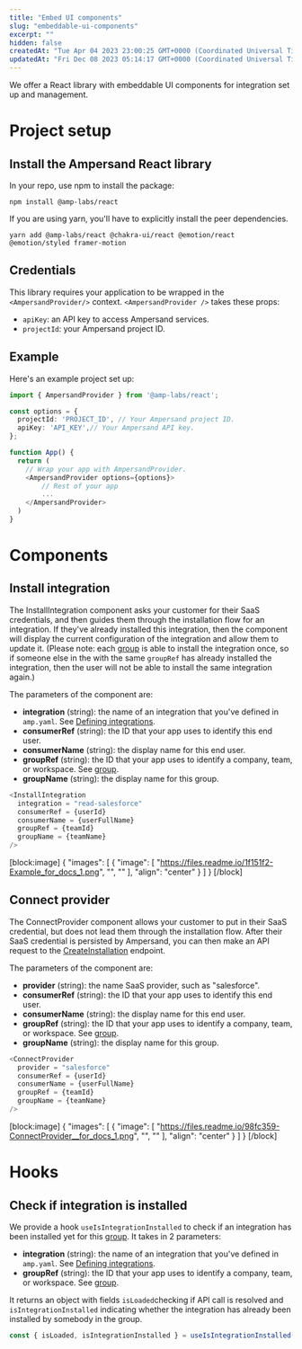 ```yaml
---
title: "Embed UI components"
slug: "embeddable-ui-components"
excerpt: ""
hidden: false
createdAt: "Tue Apr 04 2023 23:00:25 GMT+0000 (Coordinated Universal Time)"
updatedAt: "Fri Dec 08 2023 05:14:17 GMT+0000 (Coordinated Universal Time)"
---
```

We offer a React library with embeddable UI components for integration set up and management.

# Project setup

## Install the Ampersand React library

In your repo, use npm to install the package:

```
npm install @amp-labs/react
```

If you are using yarn, you'll have to explicitly install the peer dependencies.

```
yarn add @amp-labs/react @chakra-ui/react @emotion/react @emotion/styled framer-motion
```

## Credentials

This library requires your application to be wrapped in the `<AmpersandProvider/>` context. `<AmpersandProvider />` takes these props:

- `apiKey`: an API key to access Ampersand services.
- `projectId`: your Ampersand project ID. 

## Example

Here's an example project set up:

```typescript
import { AmpersandProvider } from '@amp-labs/react';

const options = {
  projectId: 'PROJECT_ID', // Your Ampersand project ID.
  apiKey: 'API_KEY',// Your Ampersand API key.
};

function App() {
  return (
    // Wrap your app with AmpersandProvider.
    <AmpersandProvider options={options}>
        // Rest of your app
        ...
    </AmpersandProvider>
  )
}
```

# Components

## Install integration

The InstallIntegration component asks your customer for their SaaS credentials, and then guides them through the installation flow for an integration. If they've already installed this integration, then the component will display the current configuration of the integration and allow them to update it. (Please note: each [group](doc:glossary#group) is able to install the integration once, so if someone else in the with the same `groupRef` has already installed the integration, then the user will not be able to install the same integration again.)

The parameters of the component are:

- **integration** (string): the name of an integration that you've defined in `amp.yaml`. See [Defining integrations](doc:defining-integrations).
- **consumerRef** (string): the ID that your app uses to identify this end user.
- **consumerName** (string): the display name for this end user.
- **groupRef** (string): the ID that your app uses to identify a company, team, or workspace. See [group](doc:glossary#group).
- **groupName** (string): the display name for this group.

```typescript
<InstallIntegration 
  integration = "read-salesforce"
  consumerRef = {userId}
  consumerName = {userFullName}
  groupRef = {teamId}
  groupName = {teamName}
/>
```

[block:image]
{
  "images": [
    {
      "image": [
        "https://files.readme.io/1f151f2-Example_for_docs_1.png",
        "",
        ""
      ],
      "align": "center"
    }
  ]
}
[/block]


## Connect provider

The ConnectProvider component allows your customer to put in their SaaS credential, but does not lead them through the installation flow. After their SaaS credential is persisted by Ampersand, you can then make an API request to the [CreateInstallation](https://docs.withampersand.com/v1.0/reference/createinstallation) endpoint.

The parameters of the component are:

- **provider** (string): the name SaaS provider, such as "salesforce".
- **consumerRef** (string): the ID that your app uses to identify this end user.
- **consumerName** (string): the display name for this end user.
- **groupRef** (string): the ID that your app uses to identify a company, team, or workspace. See [group](doc:glossary#group).
- **groupName** (string): the display name for this group.

```typescript
<ConnectProvider 
  provider = "salesforce"
  consumerRef = {userId}
  consumerName = {userFullName}
  groupRef = {teamId}
  groupName = {teamName}
/>
```

[block:image]
{
  "images": [
    {
      "image": [
        "https://files.readme.io/98fc359-ConnectProvider__for_docs_1.png",
        "",
        ""
      ],
      "align": "center"
    }
  ]
}
[/block]


# Hooks

## Check if integration is installed

We provide a hook `useIsIntegrationInstalled` to check if an integration has been installed yet for this [group](doc:glossary#group). It takes in 2 parameters:

- **integration** (string): the name of an integration that you've defined in `amp.yaml`. See [Defining integrations](doc:defining-integrations).
- **groupRef** (string): the ID that your app uses to identify a company, team, or workspace. See [group](doc:glossary#group).

It returns an object with fields `isLoaded`checking if API call is resolved and `isIntegrationInstalled` indicating whether the integration has already been installed by somebody in the group.

```typescript
const { isLoaded, isIntegrationInstalled } = useIsIntegrationInstalled("read-salesforce", groupRef);
```
